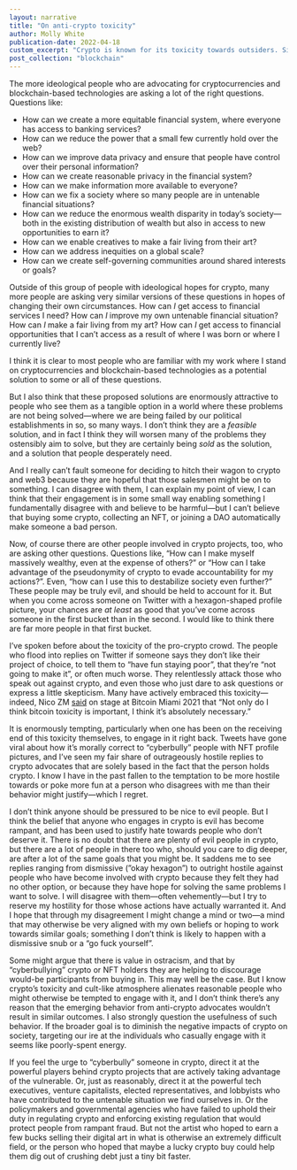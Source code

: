 ```yaml
---
layout: narrative
title: "On anti-crypto toxicity"
author: Molly White
publication-date: 2022-04-18
custom_excerpt: "Crypto is known for its toxicity towards outsiders. Similar attitudes are emerging from some who oppose crypto."
post_collection: "blockchain"
---
```


The more ideological people who are advocating for cryptocurrencies and blockchain-based technologies are asking a lot of the right questions. Questions like:

- How can we create a more equitable financial system, where everyone has access to banking services?
- How can we reduce the power that a small few currently hold over the web?
- How can we improve data privacy and ensure that people have control over their personal information?
- How can we create reasonable privacy in the financial system?
- How can we make information more available to everyone?
- How can we fix a society where so many people are in untenable financial situations?
- How can we reduce the enormous wealth disparity in today’s society—both in the existing distribution of wealth but also in access to new opportunities to earn it?
- How can we enable creatives to make a fair living from their art?
- How can we address inequities on a global scale?
- How can we create self-governing communities around shared interests or goals?

Outside of this group of people with ideological hopes for crypto, many more people are asking very similar versions of these questions in hopes of changing their own circumstances. How can *I* get access to financial services I need? How can *I* improve my own untenable financial situation? How can *I* make a fair living from my art? How can *I* get access to financial opportunities that I can’t access as a result of where I was born or where I currently live?

I think it is clear to most people who are familiar with my work where I stand on cryptocurrencies and blockchain-based technologies as a potential solution to some or all of these questions.

But I also think that these proposed solutions are enormously attractive to people who see them as a tangible option in a world where these problems are not being solved—where we are being failed by our political establishments in so, so many ways. I don’t think they are a *feasible* solution, and in fact I think they will worsen many of the problems they ostensibly aim to solve, but they are certainly being *sold* as the solution, and a solution that people desperately need.

And I really can’t fault someone for deciding to hitch their wagon to crypto and web3 because they are hopeful that those salesmen might be on to something. I can disagree with them, I can explain my point of view, I can think that their engagement is in some small way enabling something I fundamentally disagree with and believe to be harmful—but I can’t believe that buying some crypto, collecting an NFT, or joining a DAO automatically make someone a bad person.

Now, of course there are other people involved in crypto projects, too, who are asking other questions. Questions like, “How can I make myself massively wealthy, even at the expense of others?” or “How can I take advantage of the pseudonymity of crypto to evade accountability for my actions?”. Even, “how can I use this to destabilize society even further?” These people may be truly evil, and should be held to account for it. But when you come across someone on Twitter with a hexagon-shaped profile picture, your chances are *at least* as good that you’ve come across someone in the first bucket than in the second. I would like to think there are far more people in that first bucket.

I’ve spoken before about the toxicity of the pro-crypto crowd. The people who flood into replies on Twitter if someone says they don’t like their project of choice, to tell them to “have fun staying poor”, that they’re “not going to make it”, or often much worse. They relentlessly attack those who speak out against crypto, and even those who just dare to ask questions or express a little skepticism. Many have actively embraced this toxicity—indeed, Nico ZM [said](https://www.ft.com/content/f18a0e38-ffc4-4e11-8b82-a6c22a27ea36) on stage at Bitcoin Miami 2021 that “Not only do I think bitcoin toxicity is important, I think it’s absolutely necessary.”

It is enormously tempting, particularly when one has been on the receiving end of this toxicity themselves, to engage in it right back. Tweets have gone viral about how it’s morally correct to “cyberbully” people with NFT profile pictures, and I’ve seen my fair share of outrageously hostile replies to crypto advocates that are solely based in the fact that the person holds crypto. I know I have in the past fallen to the temptation to be more hostile towards or poke more fun at a person who disagrees with me than their behavior might justify—which I regret.

I don’t think anyone should be pressured to be nice to evil people. But I think the belief that anyone who engages in crypto is evil has become rampant, and has been used to justify hate towards people who don’t deserve it. There is no doubt that there are plenty of evil people in crypto, but there are a lot of people in there too who, should you care to dig deeper, are after a lot of the same goals that you might be. It saddens me to see replies ranging from dismissive (”okay hexagon”) to outright hostile against people who have become involved with crypto because they felt they had no other option, or because they have hope for solving the same problems I want to solve. I will disagree with them—often vehemently—but I try to reserve my hostility for those whose actions have actually warranted it. And I hope that through my disagreement I might change a mind or two—a mind that may otherwise be very aligned with my own beliefs or hoping to work towards similar goals; something I don’t think is likely to happen with a dismissive snub or a “go fuck yourself”.

Some might argue that there is value in ostracism, and that by “cyberbullying” crypto or NFT holders they are helping to discourage would-be participants from buying in. This may well be the case. But I know crypto’s toxicity and cult-like atmosphere alienates reasonable people who might otherwise be tempted to engage with it, and I don’t think there’s any reason that the emerging behavior from anti-crypto advocates wouldn’t result in similar outcomes. I also strongly question the usefulness of such behavior. If the broader goal is to diminish the negative impacts of crypto on society, targeting our ire at the individuals who casually engage with it seems like poorly-spent energy. 

If you feel the urge to “cyberbully” someone in crypto, direct it at the powerful players behind crypto projects that are actively taking advantage of the vulnerable. Or, just as reasonably, direct it at the powerful tech executives, venture capitalists, elected representatives, and lobbyists who have contributed to the untenable situation we find ourselves in. Or the policymakers and governmental agencies who have failed to uphold their duty in regulating crypto and enforcing existing regulation that would protect people from rampant fraud. But not the artist who hoped to earn a few bucks selling their digital art in what is otherwise an extremely difficult field, or the person who hoped that maybe a lucky crypto buy could help them dig out of crushing debt just a tiny bit faster.